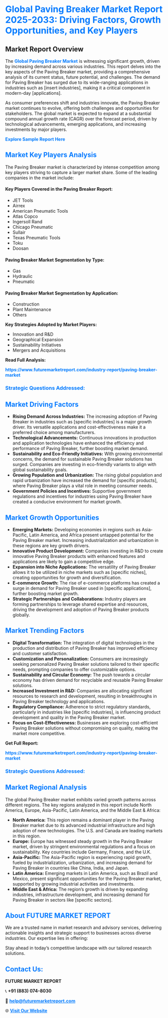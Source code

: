 <h1 style="color: #007BFF;">Global Paving Breaker Market Report 2025-2033: Driving Factors, Growth Opportunities, and Key Players</h1>

<section id="overview">
<h2>Market Report Overview</h2>
<p>The <a href="https://www.futuremarketreport.com/industry-report/paving-breaker-market" style="color: #007BFF; text-decoration: none;"><strong>Global Paving Breaker Market</strong></a> is witnessing significant growth, driven by increasing demand across various industries. This report delves into the key aspects of the Paving Breaker market, providing a comprehensive analysis of its current status, future potential, and challenges. The demand for Paving Breaker has surged due to its wide-ranging applications in industries such as [insert industries], making it a critical component in modern-day [applications].</p>
<p>As consumer preferences shift and industries innovate, the Paving Breaker market continues to evolve, offering both challenges and opportunities for stakeholders. The global market is expected to expand at a substantial compound annual growth rate (CAGR) over the forecast period, driven by technological advancements, emerging applications, and increasing investments by major players.</p>
</section>

<section id="overview">
<p><a href="https://www.futuremarketreport.com/request-sample/reportId=42765" style="color: #007BFF; text-decoration: none;"><strong>Explore Sample Report Here</strong></a></p>
</section>

<section id="key-players">
<h2 style="color: #007BFF;">Market Key Players Analysis</h2>
<p>The Paving Breaker market is characterized by intense competition among key players striving to capture a larger market share. Some of the leading companies in the market include:</p>
<h4>Key Players Covered in the Paving Breaker Report:</h4>
<ul><li>JET Tools</li><li>Airrex</li><li>American Pneumatic Tools</li><li>Atlas Copco</li><li>Ingersoll Rand</li><li>Chicago Pneumatic</li><li>Sullair</li><li>Texas Pneumatic Tools</li><li>Toku</li><li>Doosan</li></ul>
<h4>Paving Breaker Market Segmentation by Type:</h4>
<ul><li>Gas</li><li>Hydraulic</li><li>Pneumatic</li></ul>

<h4>Paving Breaker Market Segmentation by Application:</h4>
<ul><li>Construction</li><li>Plant Maintenance</li><li>Others</li></ul>
<p><strong>Key Strategies Adopted by Market Players:</strong></p>
<ul>
<li>Innovation and R&D</li>
<li>Geographical Expansion</li>
<li>Sustainability Initiatives</li>
<li>Mergers and Acquisitions</li>
</ul>
</section>

<section>
<p><strong>Read Full Analysis: </strong></p><a href="https://www.futuremarketreport.com/industry-report/paving-breaker-market" style="color: #007BFF; text-decoration: none;"><strong>https://www.futuremarketreport.com/industry-report/paving-breaker-market</strong></a>
<h3 style="color: #007BFF;">Strategic Questions Addressed:</h3>
</section>

<section id="driving-factors">
<h2 style="color: #007BFF;">Market Driving Factors</h2>
<ul>
<li><strong>Rising Demand Across Industries:</strong> The increasing adoption of Paving Breaker in industries such as [specific industries] is a major growth driver. Its versatile applications and cost-effectiveness make it a preferred choice among manufacturers.</li>
<li><strong>Technological Advancements:</strong> Continuous innovations in production and application technologies have enhanced the efficiency and performance of Paving Breaker, further boosting market demand.</li>
<li><strong>Sustainability and Eco-Friendly Initiatives:</strong> With growing environmental concerns, the demand for sustainable Paving Breaker solutions has surged. Companies are investing in eco-friendly variants to align with global sustainability goals.</li>
<li><strong>Growing Population and Urbanization:</strong> The rising global population and rapid urbanization have increased the demand for [specific products], where Paving Breaker plays a vital role in meeting consumer needs.</li>
<li><strong>Government Policies and Incentives:</strong> Supportive government regulations and incentives for industries using Paving Breaker have created a conducive environment for market growth.</li>
</ul>
</section>

<section id="growth-opportunities">
<h2 style="color: #007BFF;">Market Growth Opportunities</h2>
<ul>
<li><strong>Emerging Markets:</strong> Developing economies in regions such as Asia-Pacific, Latin America, and Africa present untapped potential for the Paving Breaker market. Increasing industrialization and urbanization in these regions are key growth drivers.</li>
<li><strong>Innovative Product Development:</strong> Companies investing in R&D to create innovative Paving Breaker products with enhanced features and applications are likely to gain a competitive edge.</li>
<li><strong>Expansion into Niche Applications:</strong> The versatility of Paving Breaker allows it to be utilized in niche markets such as [specific niches], creating opportunities for growth and diversification.</li>
<li><strong>E-commerce Growth:</strong> The rise of e-commerce platforms has created a surge in demand for Paving Breaker used in [specific applications], further boosting market growth.</li>
<li><strong>Strategic Partnerships and Collaborations:</strong> Industry players are forming partnerships to leverage shared expertise and resources, driving the development and adoption of Paving Breaker products globally.</li>
</ul>
</section>

<section id="trending-factors">
<h2 style="color: #007BFF;">Market Trending Factors</h2>
<ul>
<li><strong>Digital Transformation:</strong> The integration of digital technologies in the production and distribution of Paving Breaker has improved efficiency and customer satisfaction.</li>
<li><strong>Customization and Personalization:</strong> Consumers are increasingly seeking personalized Paving Breaker solutions tailored to their specific needs, prompting companies to offer customizable options.</li>
<li><strong>Sustainability and Circular Economy:</strong> The push towards a circular economy has driven demand for recyclable and reusable Paving Breaker solutions.</li>
<li><strong>Increased Investment in R&D:</strong> Companies are allocating significant resources to research and development, resulting in breakthroughs in Paving Breaker technology and applications.</li>
<li><strong>Regulatory Compliance:</strong> Adherence to strict regulatory standards, particularly in industries like [specific industries], is influencing product development and quality in the Paving Breaker market.</li>
<li><strong>Focus on Cost-Effectiveness:</strong> Businesses are exploring cost-efficient Paving Breaker solutions without compromising on quality, making the market more competitive.</li>
</ul>
</section>

<section>
<p><strong>Get Full Report: </strong></p><a href="https://www.futuremarketreport.com/industry-report/paving-breaker-market" style="color: #007BFF; text-decoration: none;"><strong>https://www.futuremarketreport.com/industry-report/paving-breaker-market</strong></a>
<h3 style="color: #007BFF;">Strategic Questions Addressed:</h3>
</section>


<section id="regional-analysis">
<h2 style="color: #007BFF;">Market Regional Analysis</h2>
<p>The global Paving Breaker market exhibits varied growth patterns across different regions. The key regions analyzed in this report include North America, Europe, Asia-Pacific, Latin America, and the Middle East & Africa:</p>
<ul>
<li><strong>North America:</strong> This region remains a dominant player in the Paving Breaker market due to its advanced industrial infrastructure and high adoption of new technologies. The U.S. and Canada are leading markets in this region.</li>
<li><strong>Europe:</strong> Europe has witnessed steady growth in the Paving Breaker market, driven by stringent environmental regulations and a focus on sustainability. Key countries include Germany, France, and the U.K.</li>
<li><strong>Asia-Pacific:</strong> The Asia-Pacific region is experiencing rapid growth, fueled by industrialization, urbanization, and increasing demand for Paving Breaker in countries like China, India, and Japan.</li>
<li><strong>Latin America:</strong> Emerging markets in Latin America, such as Brazil and Mexico, present significant opportunities for the Paving Breaker market, supported by growing industrial activities and investments.</li>
<li><strong>Middle East & Africa:</strong> The region’s growth is driven by expanding industries, infrastructure development, and increasing demand for Paving Breaker in sectors like [specific sectors].</li>
</ul>
</section>

<footer>
<h2 style="color: #007BFF;">About FUTURE MARKET REPORT</h2>
<p>We are a trusted name in market research and advisory services, delivering actionable insights and strategic support to businesses across diverse industries. Our expertise lies in offering:</p>

<p>Stay ahead in today’s competitive landscape with our tailored research solutions.</p>

<h2 style="color: #007BFF;">Contact Us:</h2>
<p><strong>FUTURE MARKET REPORT</strong></p>
<p>📞 <strong>+91 (883) 074-8030</strong></p>
<p>📧 <strong><a href="mailto:help@futuremarketreport.com" style="color: #007BFF;">help@futuremarketreport.com</a></strong></p>
<p>🌐 <strong><a href="https://www.futuremarketreport.com/" style="color: #007BFF;">Visit Our Website</a></strong></p>
</footer>